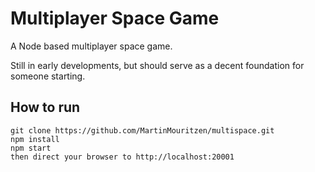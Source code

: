# Multiplayer Space Game

A Node based multiplayer space game.

Still in early developments, but should serve as a decent foundation for someone starting.

## How to run
```
git clone https://github.com/MartinMouritzen/multispace.git
npm install
npm start
then direct your browser to http://localhost:20001
```
